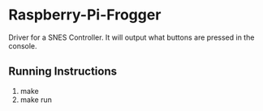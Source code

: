# Raspberry-Pi-Frogger

Driver for a SNES Controller. It will output what buttons are pressed in the console.

## Running Instructions

1. make 
2. make run 

